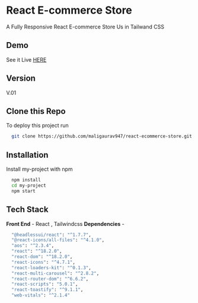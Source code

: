 
# React E-commerce Store

A Fully Responsive React E-commerce Store Us in Tailwand CSS 

## Demo

See it Live [HERE](https://maligaurav947.github.io/react-ecommerce-store/) 

## Version

V.01

## Clone this Repo

To deploy this project run

```bash
  git clone https://github.com/maligaurav947/react-ecommerce-store.git
```

## Installation

Install my-project with npm

```bash
  npm install
  cd my-project
  npm start
```
    
## Tech Stack

**Front End** - React , Tailwindcss 
**Dependencies** -
  ```bash
    "@headlessui/react": "^1.7.7",
    "@react-icons/all-files": "^4.1.0",
    "aos": "^2.3.4",
    "react": "^18.2.0",
    "react-dom": "^18.2.0",
    "react-icons": "^4.7.1",
    "react-loaders-kit": "^0.1.3",
    "react-multi-carousel": "^2.8.2",
    "react-router-dom": "^6.6.2",
    "react-scripts": "5.0.1",
    "react-toastify": "^9.1.1",
    "web-vitals": "^2.1.4"
  ```

